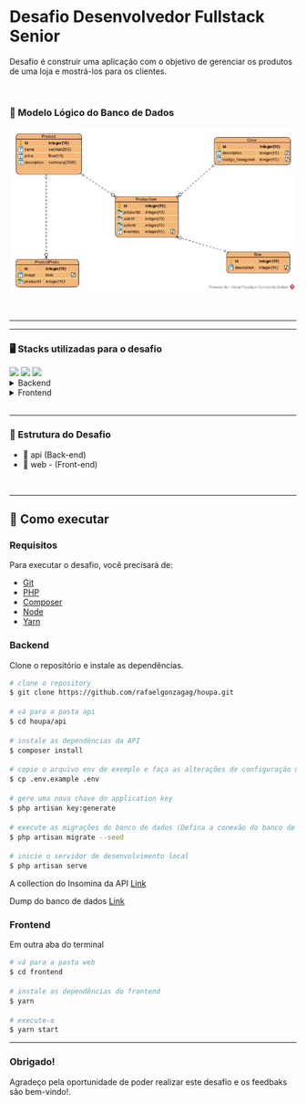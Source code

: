 # Desafio Desenvolvedor Fullstack Senior

Desafio é construir uma aplicação com o objetivo de gerenciar os produtos de
uma loja e mostrá-los para os clientes.


<br/>


### <p id='modelo'>📃 Modelo Lógico do Banco de Dados</p>

<p align="center">
  <img src="entity-relationship.png" alt="doc" width="1000"/>
</p>

<br/>

---

---

### <p id='tecnology'>🖥 Stacks utilizadas para o desafio</p>

<img src="https://img.shields.io/badge/Laravel-FF2D20?style=for-the-badge&logo=laravel&logoColor=white" />
<img src="https://img.shields.io/badge/React-20232A?style=for-the-badge&logo=react&logoColor=61DAFB" /> 
<img src="https://img.shields.io/badge/MySQL-00000F?style=for-the-badge&logo=mysql&logoColor=white" /> 

<br/>

<details>
  <summary>Backend</summary>

-   [PHP](https://www.php.net/)
-   [MYSQL](https://www.mysql.com/)
-   [Laravel](https://laravel.com/docs/8.x/)
-   [Eloquent ORM](https://laravel.com/docs/8.x/eloquent/)
-   [Laravel Sanctum](https://laravel.com/docs/8.x/sanctum/)

</details>

<details>
  <summary>Frontend</summary>

-   [React](https://pt-br.reactjs.org/)
-   [Typescript](https://www.typescriptlang.org/)
-   [Axios](https://www.npmjs.com/package/axios)
-   [Styled Components](https://styled-components.com/)

</details>
<br/>

---

### <p id='estrutura'>📂 Estrutura do Desafio </p>

<ul>
    <li>📂 api (Back-end)</li>
    <li>📂 web - (Front-end)</li>
</ul>
<br/>

---

## 🚀 Como executar

### Requisitos

Para executar o desafio, você precisará de:

* [Git](https://git-scm.com)
* [PHP](https://www.php.net/)
* [Composer](https://getcomposer.org/)
* [Node](https://nodejs.org/)
* [Yarn](https://yarnpkg.com/) 

### Backend
Clone o repositório e instale as dependências.
```bash
# clone o repository
$ git clone https://github.com/rafaelgonzagag/houpa.git

# vá para a pasta api
$ cd houpa/api

# instale as dependências da API
$ composer install

# copie o arquivo env de exemplo e faça as alterações de configuração necessárias no arquivo .env
$ cp .env.example .env

# gere uma nova chave do application key
$ php artisan key:generate

# execute as migrações do banco de dados (Defina a conexão do banco de dados em .env antes de migrar)
$ php artisan migrate --seed

# inicie o servidor de desenvolvimento local
$ php artisan serve

```

A collection do Insomina da API
<a href="Insomnia_houpaAPI.json">Link</a>

Dump do banco de dados
<a href="dump-houpa.sql">Link</a>
### Frontend
Em outra aba do terminal

```bash
# vá para a pasta web
$ cd frontend

# instale as dependências do frontend
$ yarn

# execute-o
$ yarn start
```

---

### Obrigado!
Agradeço pela oportunidade de poder realizar este desafio e os feedbaks são bem-vindo!. 